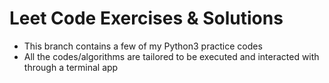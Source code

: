   # Leet Code Exercises & Solutions
  - This branch contains a few of my Python3 practice codes
  - All the codes/algorithms are tailored to be executed and interacted with through a terminal app
